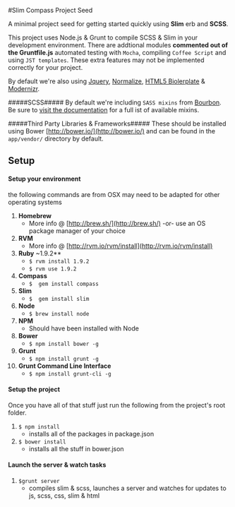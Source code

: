 #Slim Compass Project Seed

A minimal project seed for getting started quickly using **Slim** erb and **SCSS**.

This project uses Node.js &amp; Grunt to compile SCSS & Slim in your development environment. There are addtional modules **commented out of the Gruntfile.js** automated testing with `Mocha`, compiling `Coffee Script` and using `JST templates`. These extra features may not be implemented correctly for your project.

By default we're also using [Jquery](http://jquery.com/), [Normalize](https://github.com/necolas/normalize.css), [HTML5 Biolerplate](http://html5boilerplate.com/) &amp; [Modernizr](http://modernizr.com/).

#####SCSS#####
By default we're including `SASS mixins` from [Bourbon](http://bourbon.io/docs/). Be sure to [visit the documentation](http://bourbon.io/docs/) for a full ist of available mixins.

#####Third Party Libraries &amp; Frameworks#####
These should be installed using Bower [http://bower.io/](http://bower.io/) and can be found in the `app/vendor/` directory by default.

## Setup 

#### Setup your environment

the following commands are from OSX may need to be adapted for other operating systems

1. **Homebrew**  
	- More info @ [http://brew.sh/](http://brew.sh/)  -or-  use an OS package manager of your choice 
2. **RVM** 
	- More info @ [http://rvm.io/rvm/install](http://rvm.io/rvm/install)
3. **Ruby**      ~1.9.2**
	- ````$ rvm install 1.9.2 ````
	- ````$ rvm use 1.9.2````
4. **Compass**  
	- ````$  gem install compass````
5. **Slim**   
	- ````$  gem install slim````
6. **Node**   
	- ````$ brew install node````
7. **NPM**  
	- Should have been installed with Node
8. **Bower**   
	- ````$ npm install bower -g````
9. **Grunt**   
	- ````$ npm install grunt -g````
10. **Grunt Command Line Interface**   
	- ````$ npm install grunt-cli -g````


#### Setup the project

Once you have all of that stuff just run the following from the project's root folder.

1. ````$ npm install````      
	- installs all of the packages in package.json
2. ````$ bower install````    
	- installs all the stuff in bower.json


#### Launch the server &amp; watch tasks 

1. ````$grunt server````     
	- compiles slim & scss, launches a server and watches for updates to js, scss, css, slim & html

